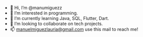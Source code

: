 - 👋 Hi, I’m @manumiguezz
- 👀 I’m interested in programming.
- 🌱 I’m currently learning Java, SQL, Flutter, Dart.
- 💞️ I’m looking to collaborate on tech projects.
- 📫 manuelmiguezlauria@gmail.com use this mail to reach me!
